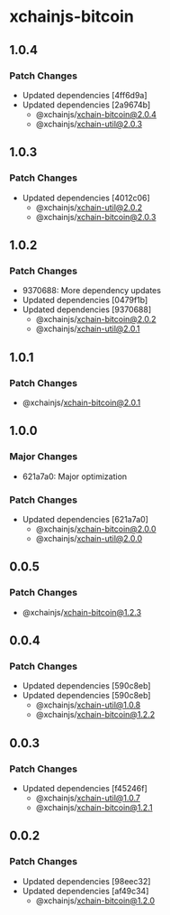 # xchainjs-bitcoin

## 1.0.4

### Patch Changes

- Updated dependencies [4ff6d9a]
- Updated dependencies [2a9674b]
  - @xchainjs/xchain-bitcoin@2.0.4
  - @xchainjs/xchain-util@2.0.3

## 1.0.3

### Patch Changes

- Updated dependencies [4012c06]
  - @xchainjs/xchain-util@2.0.2
  - @xchainjs/xchain-bitcoin@2.0.3

## 1.0.2

### Patch Changes

- 9370688: More dependency updates
- Updated dependencies [0479f1b]
- Updated dependencies [9370688]
  - @xchainjs/xchain-bitcoin@2.0.2
  - @xchainjs/xchain-util@2.0.1

## 1.0.1

### Patch Changes

- @xchainjs/xchain-bitcoin@2.0.1

## 1.0.0

### Major Changes

- 621a7a0: Major optimization

### Patch Changes

- Updated dependencies [621a7a0]
  - @xchainjs/xchain-bitcoin@2.0.0
  - @xchainjs/xchain-util@2.0.0

## 0.0.5

### Patch Changes

- @xchainjs/xchain-bitcoin@1.2.3

## 0.0.4

### Patch Changes

- Updated dependencies [590c8eb]
- Updated dependencies [590c8eb]
  - @xchainjs/xchain-util@1.0.8
  - @xchainjs/xchain-bitcoin@1.2.2

## 0.0.3

### Patch Changes

- Updated dependencies [f45246f]
  - @xchainjs/xchain-util@1.0.7
  - @xchainjs/xchain-bitcoin@1.2.1

## 0.0.2

### Patch Changes

- Updated dependencies [98eec32]
- Updated dependencies [af49c34]
  - @xchainjs/xchain-bitcoin@1.2.0
